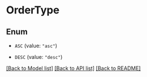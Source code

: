 # OrderType

## Enum


* `ASC` (value: `"asc"`)

* `DESC` (value: `"desc"`)


[[Back to Model list]](../README.md#documentation-for-models) [[Back to API list]](../README.md#documentation-for-api-endpoints) [[Back to README]](../README.md)


